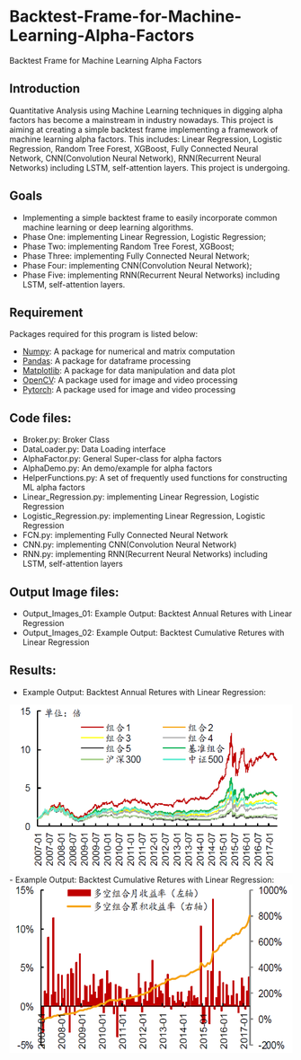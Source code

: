 # Backtest-Frame-for-Machine-Learning-Alpha-Factors
Backtest Frame for Machine Learning Alpha Factors

## Introduction
Quantitative Analysis using Machine Learning techniques in digging alpha factors has become a mainstream in industry nowadays. This project is aiming at creating a simple backtest frame implementing a framework of machine learning alpha factors. This includes: Linear Regression, Logistic Regression, Random Tree Forest, XGBoost, Fully Connected Neural Network, CNN(Convolution Neural Network), RNN(Recurrent Neural Networks) including LSTM, self-attention layers. This project is undergoing. 

## Goals
- Implementing a simple backtest frame to easily incorporate common machine learning or deep learning algorithms.
- Phase One: implementing Linear Regression, Logistic Regression;
- Phase Two: implementing Random Tree Forest, XGBoost;
- Phase Three: implementing Fully Connected Neural Network;
- Phase Four: implementing CNN(Convolution Neural Network);
- Phase Five: implementing RNN(Recurrent Neural Networks) including LSTM, self-attention layers. 

## Requirement
Packages required for this program is listed below:
- [Numpy](https://github.com/numpy): A package for numerical and matrix computation
- [Pandas](https://github.com/pandas): A package for dataframe processing
- [Matplotlib](https://github.com/matplotlib): A package for data manipulation and data plot
- [OpenCV](https://github.com/opencv/opencv): A package used for image and video processing
- [Pytorch](https://github.com/pytorch): A package used for image and video processing

## Code files:
- Broker.py: Broker Class
- DataLoader.py: Data Loading interface
- AlphaFactor.py: General Super-class for alpha factors
- AlphaDemo.py: An demo/example for alpha factors
- HelperFunctions.py: A set of frequently used functions for constructing ML alpha factors
- Linear_Regression.py: implementing Linear Regression, Logistic Regression
- Logistic_Regression.py: implementing Linear Regression, Logistic Regression
- FCN.py: implementing Fully Connected Neural Network
- CNN.py: implementing CNN(Convolution Neural Network)
- RNN.py: implementing RNN(Recurrent Neural Networks) including LSTM, self-attention layers

## Output Image files:
- Output_Images_01: Example Output: Backtest Annual Retures with Linear Regression
- Output_Images_02: Example Output: Backtest Cumulative Retures with Linear Regression

## Results:
- Example Output: Backtest Annual Retures with Linear Regression: 
<img src="https://github.com/ZhenyangXuUVA/Backtest-Frame-for-Machine-Learning-Alpha-Factors/blob/main/Readme/Figure01.png" width="600" height="300">
- Example Output: Backtest Cumulative Retures with Linear Regression:
<img src="https://github.com/ZhenyangXuUVA/Backtest-Frame-for-Machine-Learning-Alpha-Factors/blob/main/Readme/Figure02.png" width="600" height="300">

